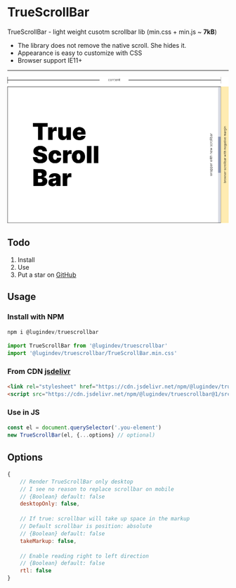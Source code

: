 # TrueScrollBar

TrueScrollBar - light weight cusotm scrollbar lib (min.css + min.js ~ **7kB**)

- The library does not remove the native scroll. She hides it.
- Appearance is easy to customize with CSS
- Browser support IE11+

---

![alt text](./assets/tsb-screen.png "Screen")

## Todo

1. Install
2. Use
3. Put a star on [GitHub](https://github.com/lugin-design/truescrollbar)

## Usage

### Install with NPM
```JavaScript
npm i @lugindev/truescrollbar
```

```JavaScript
import TrueScrollBar from '@lugindev/truescrollbar'
import '@lugindev/truescrollbar/TrueScrollBar.min.css'
```

### From CDN [jsdelivr](https://www.jsdelivr.com/package/npm/@lugindev/truescrollbar?path=src)

```HTML
<link rel="stylesheet" href="https://cdn.jsdelivr.net/npm/@lugindev/truescrollbar@1/src/TrueScrollBar.min.css">
<script src="https://cdn.jsdelivr.net/npm/@lugindev/truescrollbar@1/src/TrueScrollBar.min.js"></script>
```

### Use in JS
```JavaScript
const el = document.querySelector('.you-element')
new TrueScrollBar(el, {...options} // optional)
```

## Options

```JavaScript
{
    // Render TrueScrollBar only desktop
    // I see no reason to replace scrollbar on mobile
    // {Boolean} default: false
    desktopOnly: false,

    // If true: scrollbar will take up space in the markup
    // Default scrollbar is position: absolute
    // {Boolean} default: false
    takeMarkup: false,

    // Enable reading right to left direction
    // {Boolean} default: false
    rtl: false
}
```